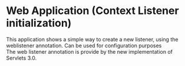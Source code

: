 <h1>Web Application (Context Listener initialization)</h1>

<p>
This application shows a simple way to create a new listener, using the weblistener annotation. Can be used for configuration purposes</br>
The web listener annotation is provide by the new implementation of Servlets 3.0.   
</p>  
